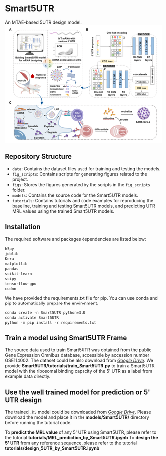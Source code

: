 # Smart5UTR

An MTAE-based 5UTR design model.
![image](https://github.com/deepomicslab/Smart5UTR/raw/main/figs/smart5utr-workflow.png)

## Repository Structure

- `data`: Contains the dataset files used for training and testing the models.
- `fig_scripts`: Contains scripts for generating figures related to the project.
- `figs`: Stores the figures generated by the scripts in the `fig_scripts` folder.
- `models`: Contains the source code for the Smart5UTR models.
- `tutorials`: Contains tutorials and code examples for reproducing the baseline, training and testing Smart5UTR models, and predicting UTR MRL values using the trained Smart5UTR models.

## Installation

The required software and packages dependencies are listed below:
```
h5py
joblib
Kera
matplotlib
pandas
scikit-learn
scipy
tensorflow-gpu
cudnn
```

We have provided the requirements.txt file for pip. You can use conda and pip to automatically prepare the environment.
```
conda create -n Smart5UTR python=3.8
conda activate Smart5UTR
python -m pip install -r requirements.txt
```


## Train a model using Smart5UTR Frame

The source data used to train Smart5UTR was obtained from the public Gene Expression Omnibus database, accessible by accession number GSE114002. The dataset could be also download from [*Google Drive*](https://drive.google.com/drive/folders/1WBFdi0Nv15Epu3FJmOJFmKO5XoTxz1Q8?usp=share_link). We provide **Smart5UTR/tutorials/train_Smart5UTR.py** to train a Smart5UTR model with the ribosomal binding capacity of the 5' UTR as a label from example data directly.

## Use the well trained model for prediction or 5' UTR design

The trained `.h5` model could be downloaded from [*Google Drive*](https://drive.google.com/drive/folders/1WBFdi0Nv15Epu3FJmOJFmKO5XoTxz1Q8?usp=share_link). Please download the model and place it in the **models/Smart5UTR/** directory before running the tutorial code. 

To **predict the MRL value** of any 5' UTR using Smart5UTR, please refer to the tutorial **tutorials/MRL_prediction_by_Smart5UTR.ipynb**
To **design the 5' UTR** from any reference sequence, please refer to the tutorial **tutorials/design_5UTR_by_Smart5UTR.ipynb**
